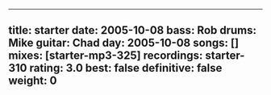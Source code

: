 
---
title: starter
date: 2005-10-08
bass:	Rob
drums:	Mike
guitar:	Chad
day: 2005-10-08
songs: []
mixes: [starter-mp3-325]
recordings: starter-310
rating: 3.0
best: false
definitive: false
weight: 0
---
